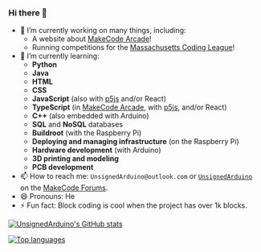 ### Hi there 👋

- 🔭 I’m currently working on many things, including:
  - A website about [MakeCode Arcade](https://awesome-arcade.vercel.app/)!
  - Running competitions for the [Massachusetts Coding League](https://github.com/ma-coding-league-org)!
- 🌱 I’m currently learning:
  - **Python**
  - **Java**
  - **HTML**
  - **CSS**
  - **JavaScript** (also with [p5js](https://p5js.org/) and/or React)
  - **TypeScript** (in [MakeCode Arcade](https://arcade.makecode.com/), with [p5js](https://p5js.org/), and/or React)
  - **C++** (also embedded with Arduino)
  - **SQL** and **NoSQL** databases
  - **Buildroot** (with the Raspberry Pi)
  - **Deploying and managing infrastructure** (on the Raspberry Pi)
  - **Hardware development** (with Arduino)
  - **3D printing and modeling**
  - **PCB development**
- 📫 How to reach me: `UnsignedArduino@outlook.com` or [`UnsignedArduino`](https://forum.makecode.com/u/UnsignedArduino/summary) on the [MakeCode Forums](https://forum.makecode.com/).
- 😄 Pronouns: He
- ⚡ Fun fact: Block coding is cool when the project has over 1k blocks.

[![UnsignedArduino's GitHub stats](https://github-readme-stats.vercel.app/api?username=UnsignedArduino&show_icons=true&theme=dark)](https://github.com/anuraghazra/github-readme-stats)

[![Top languages](https://github-readme-stats.vercel.app/api/top-langs/?username=UnsignedArduino&layout=compact&theme=dark&exclude_repo=GIF-converter-showcase)](https://github.com/anuraghazra/github-readme-stats)
